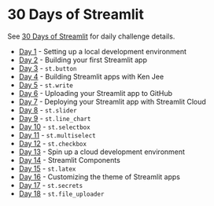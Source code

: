 # 30 Days of Streamlit

See [30 Days of Streamlit](https://share.streamlit.io/streamlit/30days) for daily challenge details.

* [Day 1](day-1) - Setting up a local development environment
* [Day 2](day-2) - Building your first Streamlit app
* [Day 3](day-3) - `st.button`
* [Day 4](day-4) - Building Streamlit apps with Ken Jee
* [Day 5](day-5) - `st.write`
* [Day 6](day-6) - Uploading your Streamlit app to GitHub
* [Day 7](day-7) - Deploying your Streamlit app with Streamlit Cloud
* [Day 8](day-8) - `st.slider`
* [Day 9](day-9) - `st.line_chart`
* [Day 10](day-10) - `st.selectbox`
* [Day 11](day-11) - `st.multiselect`
* [Day 12](day-12) - `st.checkbox`
* [Day 13](day-13) - Spin up a cloud development environment
* [Day 14](day-14) - Streamlit Components
* [Day 15](day-15) - `st.latex`
* [Day 16](day-16) - Customizing the theme of Streamlit apps
* [Day 17](day-17) - `st.secrets`
* [Day 18](day-18) - `st.file_uploader`
